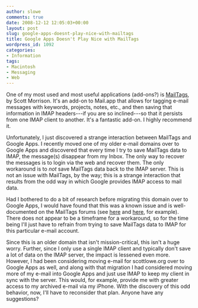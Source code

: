 ```yaml
---
author: slowe
comments: true
date: 2008-12-12 12:05:03+00:00
layout: post
slug: google-apps-doesnt-play-nice-with-mailtags
title: Google Apps Doesn't Play Nice with MailTags
wordpress_id: 1092
categories:
- Information
tags:
- Macintosh
- Messaging
- Web
---
```


One of my most used and most useful applications (add-ons?) is [MailTags](http://indev.ca/MailTags.html), by Scott Morrison. It's an add-on to Mail.app that allows for tagging e-mail messages with keywords, projects, notes, etc., and then saving that information in IMAP headers---if you are so inclined---so that it persists from one IMAP client to another. It's a fantastic add-on. I highly recommend it.

Unfortunately, I just discovered a strange interaction between MailTags and Google Apps. I recently moved one of my older e-mail domains over to Google Apps and discovered that every time I try to save MailTags data to IMAP, the message(s) disappear from my Inbox. The only way to recover the messages is to login via the web and recover them. The only workaround is to _not_ save MailTags data back to the IMAP server. This is not an issue with MailTags, by the way; this is a strange interaction that results from the odd way in which Google provides IMAP access to mail data.

Had I bothered to do a bit of research before migrating this domain over to Google Apps, I would have found that this was a known issue and is well-documented on the MailTags forums (see [here](http://www.indev.ca/forum/viewtopic.php?f=10&t=1316) and [here](http://www.indev.ca/forum/viewtopic.php?f=13&t=1117), for example). There does not appear to be a timeframe for a workaround, so for the time being I'll just have to refrain from trying to save MailTags data to IMAP for this particular e-mail account.

Since this is an older domain that isn't mission-critical, this isn't a huge worry. Further, since I only use a single IMAP client and typically don't save a lot of data on the IMAP server, the impact is lessened even more. However, I had been considering moving e-mail for scottlowe.org over to Google Apps as well, and along with that migration I had considered moving more of my e-mail into Google Apps and just use IMAP to keep my client in sync with the server. This would, for example, provide me with greater access to my archived e-mail via my iPhone. With the discovery of this odd behavior, now, I'll have to reconsider that plan. Anyone have any suggestions?
